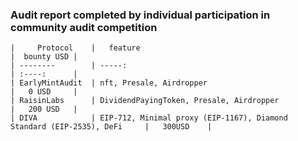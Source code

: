 ### Audit report completed by individual participation in community audit competition


    |     Protocol    |   feature                                                                |  bounty USD |
    | --------        | -----:                                                                   | :----:      |
    | EarlyMintAudit  | nft, Presale, Airdropper                                                 |   0 USD     |
    | RaisinLabs      | DividendPayingToken, Presale, Airdropper                                 |   200 USD   |
    | DIVA            | EIP-712, Minimal proxy (EIP-1167), Diamond Standard (EIP-2535), DeFi     |   300USD    |
